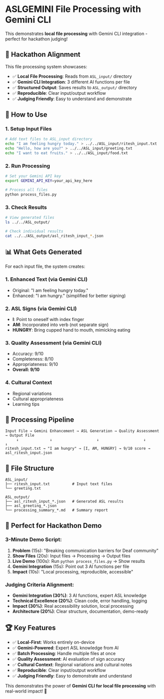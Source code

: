 # ASLGEMINI File Processing with Gemini CLI

This demonstrates **local file processing** with Gemini CLI integration - perfect for hackathon judging!

## 🎯 Hackathon Alignment

This file processing system showcases:
- ✅ **Local File Processing**: Reads from `ASL_input/` directory
- ✅ **Gemini CLI Integration**: 3 different AI functions per file
- ✅ **Structured Output**: Saves results to `ASL_output/` directory
- ✅ **Reproducible**: Clear input/output workflow
- ✅ **Judging Friendly**: Easy to understand and demonstrate

## 🚀 How to Use

### 1. Setup Input Files
```bash
# Add text files to ASL_input directory
echo "I am feeling hungry today." > ../../ASL_input/ritesh_input.txt
echo "Hello, how are you?" > ../../ASL_input/greeting.txt
echo "I want to eat fruits." > ../../ASL_input/food.txt
```

### 2. Run Processing
```bash
# Set your Gemini API key
export GEMINI_API_KEY=your_api_key_here

# Process all files
python process_files.py
```

### 3. Check Results
```bash
# View generated files
ls ../../ASL_output/

# Check individual results
cat ../../ASL_output/asl_ritesh_input_*.json
```

## 📊 What Gets Generated

For each input file, the system creates:

### 1. **Enhanced Text** (via Gemini CLI)
- Original: "I am feeling hungry today."
- Enhanced: "I am hungry." (simplified for better signing)

### 2. **ASL Signs** (via Gemini CLI)
- **I**: Point to oneself with index finger
- **AM**: Incorporated into verb (not separate sign)
- **HUNGRY**: Bring cupped hand to mouth, mimicking eating

### 3. **Quality Assessment** (via Gemini CLI)
- Accuracy: 9/10
- Completeness: 8/10
- Appropriateness: 9/10
- **Overall: 9/10**

### 4. **Cultural Context**
- Regional variations
- Cultural appropriateness
- Learning tips

## 🔄 Processing Pipeline

```
Input File → Gemini Enhancement → ASL Generation → Quality Assessment → Output File
     ↓              ↓                    ↓                    ↓              ↓
ritesh_input.txt → "I am hungry" → [I, AM, HUNGRY] → 9/10 score → asl_ritesh_input.json
```

## 📁 File Structure

```
ASL_input/
├── ritesh_input.txt          # Input text files
└── greeting.txt

ASL_output/
├── asl_ritesh_input_*.json   # Generated ASL results
├── asl_greeting_*.json
└── processing_summary_*.md   # Summary report
```

## 🎯 Perfect for Hackathon Demo

### **3-Minute Demo Script:**
1. **Problem** (15s): "Breaking communication barriers for Deaf community"
2. **Show Files** (20s): Input files → Processing → Output files
3. **Live Demo** (100s): Run `python process_files.py` → Show results
4. **Gemini Integration** (15s): Point out 3 AI functions per file
5. **Impact** (10s): "Local processing, reproducible, accessible"

### **Judging Criteria Alignment:**
- **Gemini Integration (30%)**: 3 AI functions, expert ASL knowledge
- **Technical Excellence (20%)**: Clean code, error handling, logging
- **Impact (30%)**: Real accessibility solution, local processing
- **Architecture (20%)**: Clear structure, documentation, demo-ready

## 🏆 Key Features

- ✅ **Local-First**: Works entirely on-device
- ✅ **Gemini-Powered**: Expert ASL knowledge from AI
- ✅ **Batch Processing**: Handle multiple files at once
- ✅ **Quality Assessment**: AI evaluation of sign accuracy
- ✅ **Cultural Context**: Regional variations and cultural notes
- ✅ **Reproducible**: Clear input/output workflow
- ✅ **Judging Friendly**: Easy to demonstrate and understand

This demonstrates the power of **Gemini CLI for local file processing** with real-world impact! 🎯

